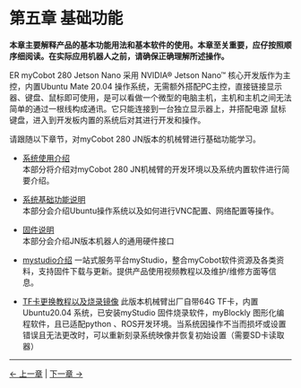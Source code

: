 # 第五章 基础功能

**本章主要解释产品的基本功能用法和基本软件的使用。本章至关重要，应仔按照顺序细阅读。在实际应用机器人之前，请确保正确理解所述操作。**

ER myCobot 280 Jetson Nano 采用 NVIDIA® Jetson Nano™ 核心开发版作为主控，内置Ubuntu Mate 20.04 操作系统，无需额外搭配PC主控，直接链接显示器、键盘、鼠标即可使用，是可以看做一个微型的电脑主机，主机和主机之间无法简单的通过一根线构成通讯。它只能连接到一台独立显示器上，并搭配电源 鼠标 键盘，进入到开发板内置的系统后对其进行开发和操作。

请跟随以下章节，对myCobot 280 JN版本的机械臂进行基础功能学习。

- [系统使用介绍](5.1-Functionlnstruction/README.md)  
  本部分将介绍对myCobot 280 JN机械臂的开发环境以及系统内置软件进行简要介绍。

- [系统基础功能说明](5.2-Softwarelnstructions/3.5.2-SW-detail-description.md)<br>
  本部分会介绍Ubuntu操作系统以及如何进行VNC配置、网络配置等操作。

- [固件说明](5.3-FirmwareFunctionDescription/3.5.3-HW-description-JN.md)  
  本部分会介绍JN版本机器人的通用硬件接口

- [mystudio介绍](5.2-Softwarelnstructions/README.md)
  一站式服务平台myStudio，整合myCobot软件资源及各类资料，支持固件下载与更新。提供产品使用视频教程以及维护/维修方面等信息。

- [TF卡更换教程以及烧录镜像](5.4-TFcard/tfcard.md)
  此版本机械臂出厂自带64G TF卡，内置Ubuntu20.04 系统，已安装myStudio 固件烧录软件，myBlockly 图形化编程软件，且已适配python 、ROS开发环境。当系统因操作不当而损坏或设置错误且无法更改时，可以重新刻录系统映像并恢复初始设置（需要SD卡读取器）

---

[← 上一章](../../2-BasicSettings/4.FirstTimeInstallation/4-FirstTimeInstallation.md) | [下一章 →](../6.developmentGuide/README.md)